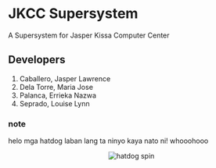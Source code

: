 # JKCC Supersystem
A Supersystem for Jasper Kissa Computer Center

## Developers
1. Caballero, Jasper Lawrence
2. Dela Torre, Maria Jose
3. Palanca, Errieka Nazwa
4. Seprado, Louise Lynn

### note
helo mga hatdog laban lang ta ninyo kaya nato ni! whooohooo
<p align="center"><a target="_blank" rel="noopener noreferrer"><img src="https://c.tenor.com/LKOIf0nlqscAAAAi/hotdog-twirling-hotdog.gif" alt="hatdog spin"></a></p>
